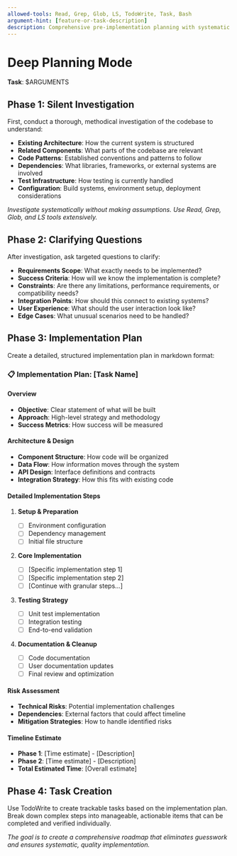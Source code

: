 ```yaml
---
allowed-tools: Read, Grep, Glob, LS, TodoWrite, Task, Bash
argument-hint: [feature-or-task-description]
description: Comprehensive pre-implementation planning with systematic investigation
---
```


# Deep Planning Mode

**Task**: $ARGUMENTS

## Phase 1: Silent Investigation

First, conduct a thorough, methodical investigation of the codebase to understand:

- **Existing Architecture**: How the current system is structured
- **Related Components**: What parts of the codebase are relevant
- **Code Patterns**: Established conventions and patterns to follow
- **Dependencies**: What libraries, frameworks, or external systems are involved
- **Test Infrastructure**: How testing is currently handled
- **Configuration**: Build systems, environment setup, deployment considerations

_Investigate systematically without making assumptions. Use Read, Grep, Glob, and LS tools extensively._

## Phase 2: Clarifying Questions

After investigation, ask targeted questions to clarify:

- **Requirements Scope**: What exactly needs to be implemented?
- **Success Criteria**: How will we know the implementation is complete?
- **Constraints**: Are there any limitations, performance requirements, or compatibility needs?
- **Integration Points**: How should this connect to existing systems?
- **User Experience**: What should the user interaction look like?
- **Edge Cases**: What unusual scenarios need to be handled?

## Phase 3: Implementation Plan

Create a detailed, structured implementation plan in markdown format:

### 📋 Implementation Plan: [Task Name]

#### Overview

- **Objective**: Clear statement of what will be built
- **Approach**: High-level strategy and methodology
- **Success Metrics**: How success will be measured

#### Architecture & Design

- **Component Structure**: How code will be organized
- **Data Flow**: How information moves through the system
- **API Design**: Interface definitions and contracts
- **Integration Strategy**: How this fits with existing code

#### Detailed Implementation Steps

1. **Setup & Preparation**

   - [ ] Environment configuration
   - [ ] Dependency management
   - [ ] Initial file structure

2. **Core Implementation**

   - [ ] [Specific implementation step 1]
   - [ ] [Specific implementation step 2]
   - [ ] [Continue with granular steps...]

3. **Testing Strategy**

   - [ ] Unit test implementation
   - [ ] Integration testing
   - [ ] End-to-end validation

4. **Documentation & Cleanup**
   - [ ] Code documentation
   - [ ] User documentation updates
   - [ ] Final review and optimization

#### Risk Assessment

- **Technical Risks**: Potential implementation challenges
- **Dependencies**: External factors that could affect timeline
- **Mitigation Strategies**: How to handle identified risks

#### Timeline Estimate

- **Phase 1**: [Time estimate] - [Description]
- **Phase 2**: [Time estimate] - [Description]
- **Total Estimated Time**: [Overall estimate]

## Phase 4: Task Creation

Use TodoWrite to create trackable tasks based on the implementation plan. Break down complex steps into manageable, actionable items that can be completed and verified individually.

_The goal is to create a comprehensive roadmap that eliminates guesswork and ensures systematic, quality implementation._
